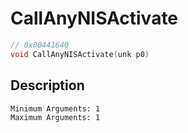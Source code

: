 # CallAnyNISActivate
```c
// 0x00441640
void CallAnyNISActivate(unk p0)
```
## Description
```
Minimum Arguments: 1
Maximum Arguments: 1
```
